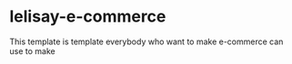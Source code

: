 # lelisay-e-commerce
This template is template everybody who want to make e-commerce can use to make 

